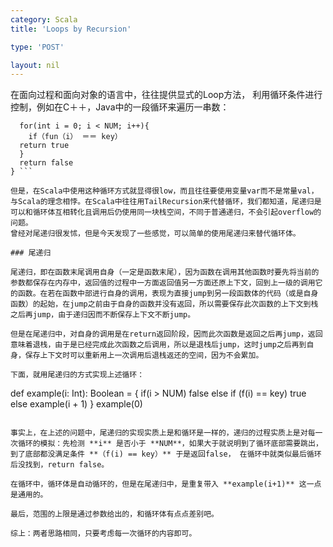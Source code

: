 ```yaml
---
category: Scala
title: 'Loops by Recursion'

type: 'POST'

layout: nil
---
```


在面向过程和面向对象的语言中，往往提供显式的Loop方法， 利用循环条件进行控制，例如在C＋＋，Java中的一段循环来遍历一串数：
```bool example(){
  for(int i = 0; i < NUM; i++){
    if（fun（i） ＝＝ key）
  return true
  }
  return false
} ```

但是，在Scala中使用这种循环方式就显得很low，而且往往要使用变量var而不是常量val，与Scala的理念相悖。在Scala中往往用TailRecursion来代替循环，我们都知道，尾递归是可以和循环体互相转化且调用后仍使用同一块栈空间，不同于普通递归，不会引起overflow的问题。
曾经对尾递归很发怵，但是今天发现了一些感觉，可以简单的使用尾递归来替代循环体。

### 尾递归

尾递归，即在函数末尾调用自身（一定是函数末尾），因为函数在调用其他函数时要先将当前的参数都保存在内存中，返回值的过程中一方面返回值另一方面还原上下文，回到上一级的调用它的函数。在若在函数中部进行自身的调用，表现为直接jump到另一段函数体的代码（或是自身函数）的起始，在jump之前由于自身的函数并没有返回，所以需要保存此次函数的上下文到栈之后再jump，由于递归因而不断保存上下文不断jump。

但是在尾递归中，对自身的调用是在return返回阶段，因而此次函数是返回之后再jump，返回意味着退栈，由于是已经完成此次函数之后调用，所以是退栈后jump，这时jump之后再到自身，保存上下文时可以重新用上一次调用后退栈返还的空间，因为不会累加。

下面，就用尾递归的方式实现上述循环：
```
def example(i: Int): Boolean = {
  if(i > NUM) false
  else if (f(i) == key) true
  else example(i + 1)
}
example(0)
```

事实上，在上述的问题中，尾递归的实现实质上是和循环是一样的，递归的过程实质上是对每一次循环的模拟：先检测 **i** 是否小于 **NUM**，如果大于就说明到了循环底部需要跳出，到了底部都没满足条件 **（f(i) == key）** 于是返回false， 在循环中就类似最后循环后没找到，return false。

在循环中，循环体是自动循环的，但是在尾递归中，是重复带入 **example(i+1)** 这一点是通用的。

最后，范围的上限是通过参数给出的，和循环体有点点差别吧。

综上：两者思路相同，只要考虑每一次循环的内容即可。

